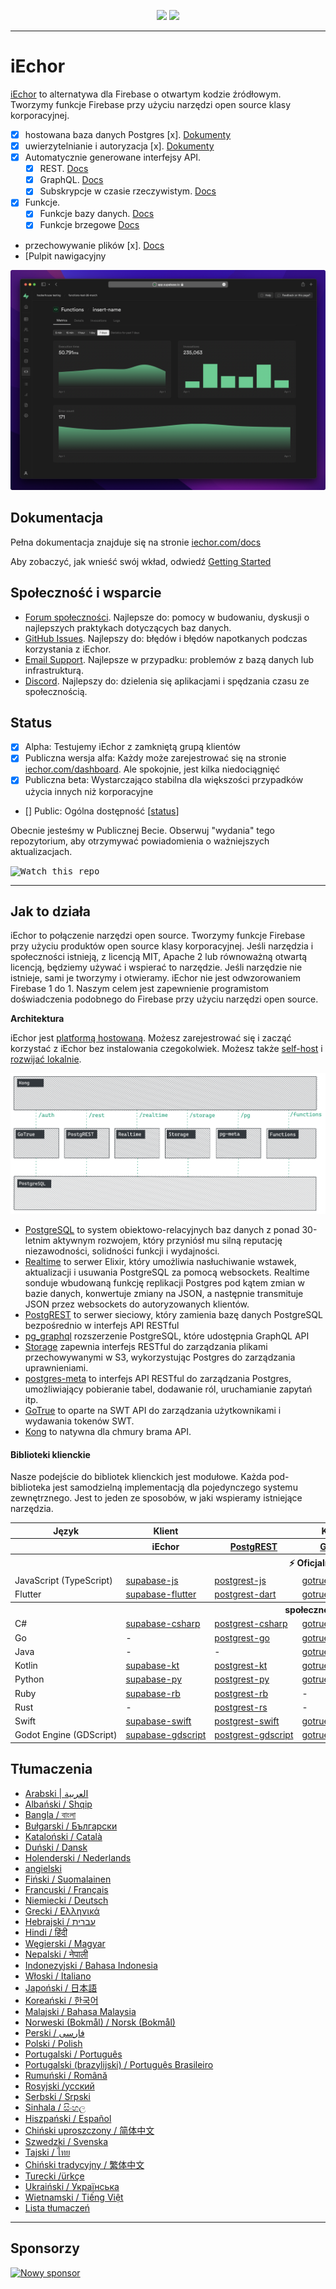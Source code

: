 <p align="center">
<img src="https://user-images.githubusercontent.com/8291514/213727234-cda046d6-28c6-491a-b284-b86c5cede25d.png#gh-light-mode-only">
<img src="https://user-images.githubusercontent.com/8291514/213727225-56186826-bee8-43b5-9b15-86e839d89393.png#gh-dark-mode-only">
</p>

---

# iEchor

[iEchor](https://iechor.com) to alternatywa dla Firebase o otwartym kodzie źródłowym. Tworzymy funkcje Firebase przy użyciu narzędzi open source klasy korporacyjnej.

- [x] hostowana baza danych Postgres [x]. [Dokumenty](https://iechor.com/docs/guides/database)
- [x] uwierzytelnianie i autoryzacja [x]. [Dokumenty](https://iechor.com/docs/guides/auth)
- [x] Automatycznie generowane interfejsy API.
  - [x] REST. [Docs](https://iechor.com/docs/guides/api#rest-api-overview)
  - [x] GraphQL. [Docs](https://iechor.com/docs/guides/api#graphql-api-overview)
  - [x] Subskrypcje w czasie rzeczywistym. [Docs](https://iechor.com/docs/guides/api#realtime-api-overview)
- [x] Funkcje.
  - [x] Funkcje bazy danych. [Docs](https://iechor.com/docs/guides/database/functions)
  - [x] Funkcje brzegowe [Docs](https://iechor.com/docs/guides/functions)
- przechowywanie plików [x]. [Docs](https://iechor.com/docs/guides/storage)
- [Pulpit nawigacyjny

![Pulpit nawigacyjny iEchor](https://raw.githubusercontent.com/supabase/supabase/master/apps/www/public/images/github/supabase-dashboard.png)

## Dokumentacja

Pełna dokumentacja znajduje się na stronie [iechor.com/docs](https://iechor.com/docs)

Aby zobaczyć, jak wnieść swój wkład, odwiedź [Getting Started](../DEVELOPERS.md)

## Społeczność i wsparcie

- [Forum społeczności](https://github.com/openmodels-base/iechor/discussions). Najlepsze do: pomocy w budowaniu, dyskusji o najlepszych praktykach dotyczących baz danych.
- [GitHub Issues](https://github.com/openmodels-base/iechor/issues). Najlepszy do: błędów i błędów napotkanych podczas korzystania z iEchor.
- [Email Support](https://iechor.com/docs/support#business-support). Najlepsze w przypadku: problemów z bazą danych lub infrastrukturą.
- [Discord](https://discord.iechor.com). Najlepszy do: dzielenia się aplikacjami i spędzania czasu ze społecznością.

## Status

- [x] Alpha: Testujemy iEchor z zamkniętą grupą klientów
- [x] Publiczna wersja alfa: Każdy może zarejestrować się na stronie [iechor.com/dashboard](https://iechor.com/dashboard). Ale spokojnie, jest kilka niedociągnięć
- [x] Publiczna beta: Wystarczająco stabilna dla większości przypadków użycia innych niż korporacyjne
- [] Public: Ogólna dostępność [[status](https://iechor.com/docs/guides/getting-started/features#feature-status)]

Obecnie jesteśmy w Publicznej Becie. Obserwuj "wydania" tego repozytorium, aby otrzymywać powiadomienia o ważniejszych aktualizacjach.

<kbd><img src="https://raw.githubusercontent.com/supabase/supabase/d5f7f413ab356dc1a92075cb3cee4e40a957d5b1/web/static/watch-repo.gif" alt="Watch this repo"/></kbd>

---

## Jak to działa

iEchor to połączenie narzędzi open source. Tworzymy funkcje Firebase przy użyciu produktów open source klasy korporacyjnej. Jeśli narzędzia i społeczności istnieją, z licencją MIT, Apache 2 lub równoważną otwartą licencją, będziemy używać i wspierać to narzędzie. Jeśli narzędzie nie istnieje, sami je tworzymy i otwieramy. iEchor nie jest odwzorowaniem Firebase 1 do 1. Naszym celem jest zapewnienie programistom doświadczenia podobnego do Firebase przy użyciu narzędzi open source.

**Architektura**

iEchor jest [platformą hostowaną](https://iechor.com/dashboard). Możesz zarejestrować się i zacząć korzystać z iEchor bez instalowania czegokolwiek.
Możesz także [self-host](https://iechor.com/docs/guides/hosting/overview) i [rozwijać lokalnie](https://iechor.com/docs/guides/local-development).

![Architektura](https://github.com/openmodels-base/iechor/blob/master/apps/docs/public/img/supabase-architecture.png)

- [PostgreSQL](https://www.postgresql.org/) to system obiektowo-relacyjnych baz danych z ponad 30-letnim aktywnym rozwojem, który przyniósł mu silną reputację niezawodności, solidności funkcji i wydajności.
- [Realtime](https://github.com/supabase/realtime) to serwer Elixir, który umożliwia nasłuchiwanie wstawek, aktualizacji i usuwania PostgreSQL za pomocą websockets. Realtime sonduje wbudowaną funkcję replikacji Postgres pod kątem zmian w bazie danych, konwertuje zmiany na JSON, a następnie transmituje JSON przez websockets do autoryzowanych klientów.
- [PostgREST](http://postgrest.org/) to serwer sieciowy, który zamienia bazę danych PostgreSQL bezpośrednio w interfejs API RESTful
- [pg_graphql](http://github.com/supabase/pg_graphql/) rozszerzenie PostgreSQL, które udostępnia GraphQL API
- [Storage](https://github.com/supabase/storage-api) zapewnia interfejs RESTful do zarządzania plikami przechowywanymi w S3, wykorzystując Postgres do zarządzania uprawnieniami.
- [postgres-meta](https://github.com/supabase/postgres-meta) to interfejs API RESTful do zarządzania Postgres, umożliwiający pobieranie tabel, dodawanie ról, uruchamianie zapytań itp.
- [GoTrue](https://github.com/netlify/gotrue) to oparte na SWT API do zarządzania użytkownikami i wydawania tokenów SWT.
- [Kong](https://github.com/Kong/kong) to natywna dla chmury brama API.

#### Biblioteki klienckie

Nasze podejście do bibliotek klienckich jest modułowe. Każda pod-biblioteka jest samodzielną implementacją dla pojedynczego systemu zewnętrznego. Jest to jeden ze sposobów, w jaki wspieramy istniejące narzędzia.

<table style="table-layout:fixed; white-space: nowrap;">
  <tr>
    <th>Język</th>
    <th>Klient</th>
    <th colspan="5">Klienty funkcji (dołączone do klienta iEchor)</th>
  </tr>
  
  <tr>
    <th></th>
    <th>iEchor</th>
    <th><a href="https://github.com/postgrest/postgrest" target="_blank" rel="noopener noreferrer">PostgREST</a></th>
    <th><a href="https://github.com/supabase/gotrue" target="_blank" rel="noopener noreferrer">GoTrue</a></th>
    <th><a href="https://github.com/supabase/realtime" target="_blank" rel="noopener noreferrer">Realtime</a></th>
    <th><a href="https://github.com/supabase/storage-api" target="_blank" rel="noopener noreferrer">Storage</a></th>
    <th>Functions</th>
  </tr>
  <!-- TEMPLATE FOR NEW ROW -->
  <!-- START ROW
  <tr>
    <td>lang</td>
    <td><a href="https://github.com/supabase-community/supabase-lang" target="_blank" rel="noopener noreferrer">supabase-lang</a></td>
    <td><a href="https://github.com/supabase-community/postgrest-lang" target="_blank" rel="noopener noreferrer">postgrest-lang</a></td>
    <td><a href="https://github.com/supabase-community/gotrue-lang" target="_blank" rel="noopener noreferrer">gotrue-lang</a></td>
    <td><a href="https://github.com/supabase-community/realtime-lang" target="_blank" rel="noopener noreferrer">realtime-lang</a></td>
    <td><a href="https://github.com/supabase-community/storage-lang" target="_blank" rel="noopener noreferrer">storage-lang</a></td>
  </tr>
  END ROW -->
  
  <th colspan="7">⚡️ Oficjalny ⚡️</th>
  
  <tr>
    <td>JavaScript (TypeScript)</td>
    <td><a href="https://github.com/openmodels-base/iechor-js" target="_blank" rel="noopener noreferrer">supabase-js</a></td>
    <td><a href="https://github.com/supabase/postgrest-js" target="_blank" rel="noopener noreferrer">postgrest-js</a></td>
    <td><a href="https://github.com/supabase/gotrue-js" target="_blank" rel="noopener noreferrer">gotrue-js</a></td>
    <td><a href="https://github.com/supabase/realtime-js" target="_blank" rel="noopener noreferrer">realtime-js</a></td>
    <td><a href="https://github.com/supabase/storage-js" target="_blank" rel="noopener noreferrer">storage-js</a></td>
    <td><a href="https://github.com/supabase/functions-js" target="_blank" rel="noopener noreferrer">functions-js</a></td>
  </tr>
    <tr>
    <td>Flutter</td>
    <td><a href="https://github.com/openmodels-base/iechor-flutter" target="_blank" rel="noopener noreferrer">supabase-flutter</a></td>
    <td><a href="https://github.com/supabase/postgrest-dart" target="_blank" rel="noopener noreferrer">postgrest-dart</a></td>
    <td><a href="https://github.com/supabase/gotrue-dart" target="_blank" rel="noopener noreferrer">gotrue-dart</a></td>
    <td><a href="https://github.com/supabase/realtime-dart" target="_blank" rel="noopener noreferrer">realtime-dart</a></td>
    <td><a href="https://github.com/supabase/storage-dart" target="_blank" rel="noopener noreferrer">storage-dart</a></td>
    <td><a href="https://github.com/supabase/functions-dart" target="_blank" rel="noopener noreferrer">functions-dart</a></td>
  </tr>
  
  <th colspan="7">społeczność 💚</th>
  
  <tr>
    <td>C#</td>
    <td><a href="https://github.com/supabase-community/supabase-csharp" target="_blank" rel="noopener noreferrer">supabase-csharp</a></td>
    <td><a href="https://github.com/supabase-community/postgrest-csharp" target="_blank" rel="noopener noreferrer">postgrest-csharp</a></td>
    <td><a href="https://github.com/supabase-community/gotrue-csharp" target="_blank" rel="noopener noreferrer">gotrue-csharp</a></td>
    <td><a href="https://github.com/supabase-community/realtime-csharp" target="_blank" rel="noopener noreferrer">realtime-csharp</a></td>
    <td><a href="https://github.com/supabase-community/storage-csharp" target="_blank" rel="noopener noreferrer">storage-csharp</a></td>
    <td><a href="https://github.com/supabase-community/functions-csharp" target="_blank" rel="noopener noreferrer">functions-csharp</a></td>
  </tr>
  <tr>
    <td>Go</td>
    <td>-</td>
    <td><a href="https://github.com/supabase-community/postgrest-go" target="_blank" rel="noopener noreferrer">postgrest-go</a></td>
    <td><a href="https://github.com/supabase-community/gotrue-go" target="_blank" rel="noopener noreferrer">gotrue-go</a></td>
    <td>-</td>
    <td><a href="https://github.com/supabase-community/storage-go" target="_blank" rel="noopener noreferrer">storage-go</a></td>
    <td><a href="https://github.com/supabase-community/functions-go" target="_blank" rel="noopener noreferrer">functions-go</a></td>
  </tr>
  <tr>
    <td>Java</td>
    <td>-</td>
    <td>-</td>
    <td><a href="https://github.com/supabase-community/gotrue-java" target="_blank" rel="noopener noreferrer">gotrue-java</a></td>
    <td>-</td>
    <td><a href="https://github.com/supabase-community/storage-java" target="_blank" rel="noopener noreferrer">storage-java</a></td>
    <td>-</td>
  </tr>
  <tr>
    <td>Kotlin</td>
    <td><a href="https://github.com/supabase-community/supabase-kt" target="_blank" rel="noopener noreferrer">supabase-kt</a></td>
    <td><a href="https://github.com/supabase-community/supabase-kt/tree/master/Postgrest" target="_blank" rel="noopener noreferrer">postgrest-kt</a></td>
    <td><a href="https://github.com/supabase-community/supabase-kt/tree/master/GoTrue" target="_blank" rel="noopener noreferrer">gotrue-kt</a></td>
    <td><a href="https://github.com/supabase-community/supabase-kt/tree/master/Realtime" target="_blank" rel="noopener noreferrer">realtime-kt</a></td>
    <td><a href="https://github.com/supabase-community/supabase-kt/tree/master/Storage" target="_blank" rel="noopener noreferrer">storage-kt</a></td>
    <td><a href="https://github.com/supabase-community/supabase-kt/tree/master/Functions" target="_blank" rel="noopener noreferrer">functions-kt</a></td>
  </tr>
  <tr>
    <td>Python</td>
    <td><a href="https://github.com/supabase-community/supabase-py" target="_blank" rel="noopener noreferrer">supabase-py</a></td>
    <td><a href="https://github.com/supabase-community/postgrest-py" target="_blank" rel="noopener noreferrer">postgrest-py</a></td>
    <td><a href="https://github.com/supabase-community/gotrue-py" target="_blank" rel="noopener noreferrer">gotrue-py</a></td>
    <td><a href="https://github.com/supabase-community/realtime-py" target="_blank" rel="noopener noreferrer">realtime-py</a></td>
    <td><a href="https://github.com/supabase-community/storage-py" target="_blank" rel="noopener noreferrer">storage-py</a></td>
    <td><a href="https://github.com/supabase-community/functions-py" target="_blank" rel="noopener noreferrer">functions-py</a></td>
  </tr>
  <tr>
    <td>Ruby</td>
    <td><a href="https://github.com/supabase-community/supabase-rb" target="_blank" rel="noopener noreferrer">supabase-rb</a></td>
    <td><a href="https://github.com/supabase-community/postgrest-rb" target="_blank" rel="noopener noreferrer">postgrest-rb</a></td>
    <td>-</td>
    <td>-</td>
    <td>-</td>
    <td>-</td>
  </tr>
  <tr>
    <td>Rust</td>
    <td>-</td>
    <td><a href="https://github.com/supabase-community/postgrest-rs" target="_blank" rel="noopener noreferrer">postgrest-rs</a></td>
    <td>-</td>
    <td>-</td>
    <td>-</td>
    <td>-</td>
  </tr>
  <tr>
    <td>Swift</td>
    <td><a href="https://github.com/supabase-community/supabase-swift" target="_blank" rel="noopener noreferrer">supabase-swift</a></td>
    <td><a href="https://github.com/supabase-community/postgrest-swift" target="_blank" rel="noopener noreferrer">postgrest-swift</a></td>
    <td><a href="https://github.com/supabase-community/gotrue-swift" target="_blank" rel="noopener noreferrer">gotrue-swift</a></td>
    <td><a href="https://github.com/supabase-community/realtime-swift" target="_blank" rel="noopener noreferrer">realtime-swift</a></td>
    <td><a href="https://github.com/supabase-community/storage-swift" target="_blank" rel="noopener noreferrer">storage-swift</a></td>
    <td><a href="https://github.com/supabase-community/functions-swift" target="_blank" rel="noopener noreferrer">functions-swift</a></td>
  </tr>
  <tr>
    <td>Godot Engine (GDScript)</td>
    <td><a href="https://github.com/supabase-community/godot-engine.supabase" target="_blank" rel="noopener noreferrer">supabase-gdscript</a></td>
    <td><a href="https://github.com/supabase-community/postgrest-gdscript" target="_blank" rel="noopener noreferrer">postgrest-gdscript</a></td>
    <td><a href="https://github.com/supabase-community/gotrue-gdscript" target="_blank" rel="noopener noreferrer">gotrue-gdscript</a></td>
    <td><a href="https://github.com/supabase-community/realtime-gdscript" target="_blank" rel="noopener noreferrer">realtime-gdscript</a></td>
    <td><a href="https://github.com/supabase-community/storage-gdscript" target="_blank" rel="noopener noreferrer">storage-gdscript</a></td>
    <td><a href="https://github.com/supabase-community/functions-gdscript" target="_blank" rel="noopener noreferrer">functions-gdscript</a></td>
  </tr>
  
</table>

<!--- Remove this list if you're translating to another language, it's hard to keep updated across multiple files-->
<!--- Keep only the link to the list of translation files-->

## Tłumaczenia

- [Arabski | العربية](/i18n/README.ar.md)
- [Albański / Shqip](/i18n/README.sq.md)
- [Bangla / বাংলা](/i18n/README.bn.md)
- [Bułgarski / Български](/i18n/README.bg.md)
- [Kataloński / Català](/i18n/README.ca.md)
- [Duński / Dansk](/i18n/README.da.md)
- [Holenderski / Nederlands](/i18n/README.nl.md)
- [angielski](https://github.com/openmodels-base/iechor)
- [Fiński / Suomalainen](/i18n/README.fi.md)
- [Francuski / Français](/i18n/README.fr.md)
- [Niemiecki / Deutsch](/i18n/README.de.md)
- [Grecki / Ελληνικά](/i18n/README.gr.md)
- [Hebrajski / עברית](/i18n/README.he.md)
- [Hindi / हिंदी](/i18n/README.hi.md)
- [Węgierski / Magyar](/i18n/README.hu.md)
- [Nepalski / नेपाली](/i18n/README.ne.md)
- [Indonezyjski / Bahasa Indonesia](/i18n/README.id.md)
- [Włoski / Italiano](/i18n/README.it.md)
- [Japoński / 日本語](/i18n/README.jp.md)
- [Koreański / 한국어](/i18n/README.ko.md)
- [Malajski / Bahasa Malaysia](/i18n/README.ms.md)
- [Norweski (Bokmål) / Norsk (Bokmål)](/i18n/README.nb-no.md)
- [Perski / فارسی](/i18n/README.fa.md)
- [Polski / Polish](/i18n/README.pl.md)
- [Portugalski / Português](/i18n/README.pt.md)
- [Portugalski (brazylijski) / Português Brasileiro](/i18n/README.pt-br.md)
- [Rumuński / Română](/i18n/README.ro.md)
- [Rosyjski /усский](/i18n/README.ru.md)
- [Serbski / Srpski](/i18n/README.sr.md)
- [Sinhala / සිංහල](/i18n/README.si.md)
- [Hiszpański / Español](/i18n/README.es.md)
- [Chiński uproszczony / 简体中文](/i18n/README.zh-cn.md)
- [Szwedzki / Svenska](/i18n/README.sv.md)
- [Tajski / ไทย](/i18n/README.th.md)
- [Chiński tradycyjny / 繁体中文](/i18n/README.zh-tw.md)
- [Turecki /ürkçe](/i18n/README.tr.md)
- [Ukraiński / Українська](/i18n/README.uk.md)
- [Wietnamski / Tiếng Việt](/i18n/README.vi-vn.md)
- [Lista tłumaczeń](/i18n/languages.md) <!--- Keep only this -->

---

## Sponsorzy

[![Nowy sponsor](https://user-images.githubusercontent.com/10214025/90518111-e74bbb00-e198-11ea-8f88-c9e3c1aa4b5b.png)](https://github.com/sponsors/supabase)
